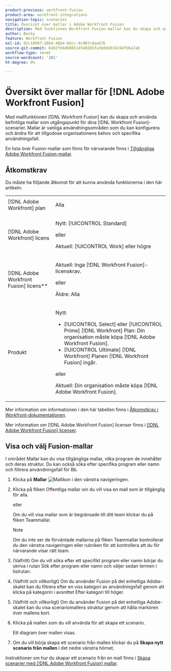 ```yaml
---
product-previous: workfront-fusion
product-area: workfront-integrations
navigation-topic: scenarios
title: Översikt över mallar i Adobe Workfront Fusion
description: Med funktionen Workfront Fusion-mallar kan du skapa och använda befintliga mallar som utgångspunkt för dina [!DNL Workfront Fusion] scenarier.
author: Becky
feature: Workfront Fusion
exl-id: 02c10997-28bd-46b4-bbcc-0c907cdaeb7b
source-git-commit: 6dd2fd4d688514540265fa3b0d2634194fb6a7ab
workflow-type: tm+mt
source-wordcount: '381'
ht-degree: 0%

---
```


# Översikt över mallar för [!DNL Adobe Workfront Fusion]

Med mallfunktionen [!DNL Workfront Fusion] kan du skapa och använda befintliga mallar som utgångspunkt för dina [!DNL Workfront Fusion]-scenarier. Mallar är vanliga användningsområden som du kan konfigurera och ändra för att tillgodose organisationens behov och specifika användningsfall.

En lista över Fusion-mallar som finns för närvarande finns i [Tillgängliga Adobe Workfront Fusion-mallar](/help/quicksilver/workfront-fusion/scenarios/templates/currently-available-fusion-templates.md).

## Åtkomstkrav

Du måste ha följande åtkomst för att kunna använda funktionerna i den här artikeln:

<table style="table-layout:auto"> 
 <col>  
 <col>  
 <tbody>  
  <tr>  
   <td role="rowheader">[!DNL Adobe Workfront] plan</td>  
   <td> <p>Alla</p> </td>  
  </tr>  
  <tr data-mc-conditions="">  
   <td role="rowheader">[!DNL Adobe Workfront] licens</td>  
   <td> <p>Nytt: [!UICONTROL Standard]</p><p>eller</p><p>Aktuell: [!UICONTROL Work] eller högre</p> </td>  
  </tr>  
  <tr>  
   <td role="rowheader">[!DNL Adobe Workfront Fusion] licens**</td>  
   <td> 
   <p>Aktuell: Inga [!DNL Workfront Fusion]-licenskrav.</p> 
   <p>eller</p> 
   <p>Äldre: Alla </p> 
   </td>  
  </tr>  
  <tr>  
   <td role="rowheader">Produkt</td>  
   <td> 
   <p>Nytt:</p> <ul><li>[!UICONTROL Select] eller [!UICONTROL Prime] [!DNL Workfront] Plan: Din organisation måste köpa [!DNL Adobe Workfront Fusion].</li><li>[!UICONTROL Ultimate] [!DNL Workfront] Planen [!DNL Workfront Fusion] ingår.</li></ul> 
   <p>eller</p> 
   <p>Aktuell: Din organisation måste köpa [!DNL Adobe Workfront Fusion].</p> 
   </td>  
  </tr> 
 </tbody>  
</table>

Mer information om informationen i den här tabellen finns i [Åtkomstkrav i Workfront-dokumentationen](/help/quicksilver/administration-and-setup/add-users/access-levels-and-object-permissions/access-level-requirements-in-documentation.md).

Mer information om [!DNL Adobe Workfront Fusion] licenser finns i [[!DNL Adobe Workfront Fusion] licenser](/help/quicksilver/workfront-fusion/get-started/license-automation-vs-integration.md).

## Visa och välj Fusion-mallar

I området Mallar kan du visa tillgängliga mallar, vilka program de innehåller och deras struktur. Du kan också söka efter specifika program eller namn och filtrera användningsfall för Bb.

1. Klicka på **Mallar** ![Mallikon](assets/fusion-template-icon.png) i den vänstra navigeringen.
1. Klicka på fliken Offentliga mallar om du vill visa en mall som är tillgänglig för alla.

   eller

   Om du vill visa mallar som är begränsade till ditt team klickar du på fliken Teammallar.

   >[!NOTE]
   >
   >Om du inte ser de förväntade mallarna på fliken Teammallar kontrollerar du den vänstra navigeringen eller rubriken för att kontrollera att du för närvarande visar rätt team.
1. (Valfritt) Om du vill söka efter ett specifikt program eller namn börjar du skriva i rutan Sök efter program eller namn och väljer sedan termen i listrutan.
1. (Valfritt och villkorligt) Om du använder Fusion på det enhetliga Adobe-skalet kan du filtrera efter en viss kategori av användningsfall genom att klicka på kategorin i avsnittet Efter kategori till höger.
1. (Valfritt och villkorligt) Om du använder Fusion på det enhetliga Adobe-skalet kan du visa scenariomallens struktur genom att hålla markören över mallens kort.
1. Klicka på mallen som du vill använda för att skapa ett scenario.

   Ett diagram över mallen visas.

1. Om du vill börja skapa ett scenario från mallen klickar du på **Skapa nytt scenario från mallen** i det nedre vänstra hörnet.

Instruktioner om hur du skapar ett scenario från en mall finns i [Skapa scenarier med  [!DNL Adobe Workfront Fusion] mallar](/help/quicksilver/workfront-fusion/scenarios/templates/create-scenarios-with-fusion-templates.md).
